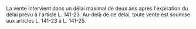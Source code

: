 La vente intervient dans un délai maximal de deux ans après l'expiration du délai prévu à l'article L. 141-23. Au-delà de ce délai, toute vente est soumise aux articles L. 141-23 à L. 141-25.

